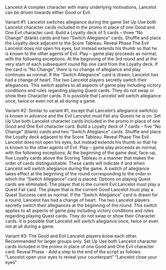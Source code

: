 Lancelot
A complex character with many underlying motivations, Lancelot can be driven
towards either Good or Evil.

Variant #1: Lancelot switches allegiance during the game
Set Up
Use both Lancelot character cards included in the promo in place of one
Good and One Evil character card.
Build a Loyalty deck of 5 cards – three “No Change” (blank) cards and
two “Switch Allegiance” cards. Shuffle and place the Loyalty deck
adjacent to the Score Tableau.
Reveal Phase
The Evil Lancelot does not open his eyes, but instead extends his thumb
so that he is known to the other agents of Evil.
Play – game play proceeds as normal, with the following exceptions:
At the beginning of the 3rd round and at the very start of each
subsequent round flip one card from the Loyalty deck. If the card is “No
Change”, there is no change of allegiance and play continues as normal.
If the “Switch Allegiance” card is drawn, Lancelot has had a change of
heart. The two Lancelot players secretly switch their allegiances. This
switch applies to all aspects of game play including victory conditions
and rules regarding playing Quest cards. They do not swap or show
their Character cards.
It is possible that Lancelot will switch allegiance once, twice or even not at all
during a game.

Variant #2: Similar to variant #1, except that Lancelot’s allegiance switch(s) is
known in advance and the Evil Lancelot must Fail any Quests he is on.
Set Up
Use both Lancelot character cards included in the promo in place of one
Good and One Evil character card.
Build a Loyalty deck of 7 cards – five “No Change” (blank) cards and two
“Switch Allegiance” cards. Shuffle and place the Loyalty deck adjacent
to the Score Tableau.
Reveal Phase
The Evil Lancelot does not open his eyes, but instead extends his thumb
so that he is known to the other agents of Evil.
Play – game play proceeds as normal, with the following exceptions:
At the beginning of the game deal, face-up, five Loyalty cards above the
Scoring Tableau in a manner that makes the order of cards
distinguishable. These cards will indicate if and when Lancelot will switch
allegiance during the game. A switch of allegiance takes effect at the
beginning of the round corresponding to the order in which the “Switch
Allegiance” card is placed.
Options on playing Quest cards are eliminated. The player that is the
current Evil Lancelot must play a Quest Fail card. The player that is the
current Good Lancelot must play a Quest Success card as normal.
If the “Switch Allegiance” card is drawn for a round, Lancelot has had a
change of heart. The two Lancelot players secretly switch their
allegiances at the beginning of the round. This switch applies to all
aspects of game play including victory conditions and rules regarding
playing Quest cards. They do not swap or show their Character cards.
It is possible that Lancelot will switch allegiance once, twice or even not at all
during a game.

Variant #3: The Good and Evil Lancelot players know each other. Recommended
for larger groups only.
Set Up
Use both Lancelot character cards included in the promo in place of one
Good and One Evil character card.
Reveal Phase - Add a step to the end of the script as follows:
“Lancelot open your eyes to reveal your counterpart”
“Lancelot close your eyes”